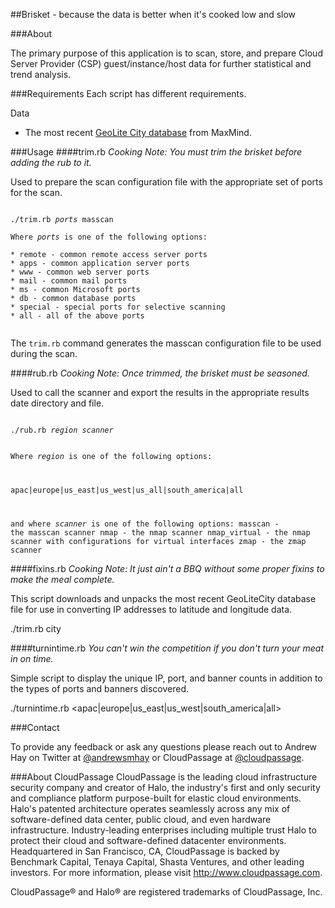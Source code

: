 ##Brisket - because the data is better when it's cooked low and slow

###About

The primary purpose of this application is to scan, store, and prepare Cloud Server Provider (CSP) guest/instance/host data for further statistical and trend analysis.

###Requirements
Each script has different requirements.

Data
* The most recent <a href="http://geolite.maxmind.com/download/geoip/database/GeoLiteCity.dat.gz" target="new">GeoLite City database</a> from MaxMind.

###Usage
####trim.rb
<i>Cooking Note: You must trim the brisket before adding the rub to it.</i>

Used to prepare the scan configuration file with the appropriate set of ports for the scan.
<pre><code>
./trim.rb <i>ports</i> masscan

Where <i>ports</i> is one of the following options:

* remote - common remote access server ports
* apps - common application server ports
* www - common web server ports
* mail - common mail ports
* ms - common Microsoft ports
* db - common database ports
* special - special ports for selective scanning
* all - all of the above ports

</code></pre>

The <code>trim.rb</code> command generates the masscan configuration file to be used during the scan.

####rub.rb
<i>Cooking Note: Once trimmed, the brisket must be seasoned.</i>

Used to call the  scanner and export the results in the appropriate results date directory and file.
<p><code>
./rub.rb <i>region</i> <i>scanner</i>

Where <i>region</i> is one of the following options:

apac|europe|us_east|us_west|us_all|south_america|all

and where <i>scanner</i> is one of the following options:
masscan - the masscan scanner
nmap - the nmap scanner
nmap_virtual - the nmap scanner with configurations for virtual interfaces
zmap - the zmap scanner
</code></p>

####fixins.rb
<i>Cooking Note: It just ain't a BBQ without some proper fixins to make the meal complete.</i>

This script downloads and unpacks the most recent GeoLiteCity database file for use in converting IP addresses to latitude and longitude data.

./trim.rb city

####turnintime.rb
<i>You can't win the competition if you don't turn your meat in on time.</i>

Simple script to display the unique IP, port, and banner counts in addition to the types of ports and banners discovered.

./turnintime.rb <apac|europe|us_east|us_west|south_america|all>

###Contact

To provide any feedback or ask any questions please reach out to Andrew Hay on Twitter at <a href="http://twitter.com/andrewsmhay" target="new">@andrewsmhay</a> or CloudPassage at <a href="http://twitter.com/cloudpassage" target="new">@cloudpassage</a>.

###About CloudPassage
CloudPassage is the leading cloud infrastructure security company and creator of Halo, the industry's first and only security and compliance platform purpose-built for elastic cloud environments. Halo's patented architecture operates seamlessly across any mix of software-defined data center, public cloud, and even hardware infrastructure. Industry-leading enterprises including multiple trust Halo to protect their cloud and software-defined datacenter environments. Headquartered in San Francisco, CA, CloudPassage is backed by Benchmark Capital, Tenaya Capital, Shasta Ventures, and other leading investors. For more information, please visit <a href="http://www.cloudpassage.com" target="new">http://www.cloudpassage.com</a>.

CloudPassage® and Halo® are registered trademarks of CloudPassage, Inc.